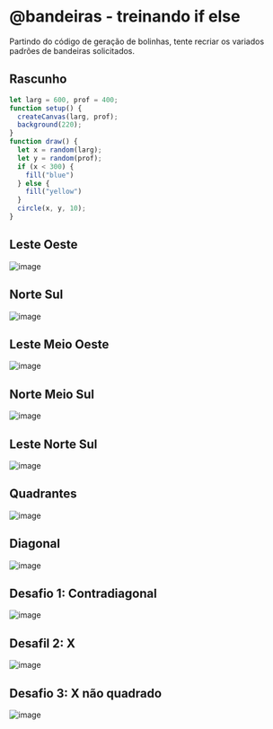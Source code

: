# @bandeiras - treinando if else

Partindo do código de geração de bolinhas, tente recriar os variados padrões de bandeiras solicitados.

## Rascunho

```js
let larg = 600, prof = 400;
function setup() {
  createCanvas(larg, prof);
  background(220);
}
function draw() {
  let x = random(larg);
  let y = random(prof);
  if (x < 300) {
    fill("blue")
  } else {
    fill("yellow")
  }
  circle(x, y, 10);
}
```

## Leste Oeste

![image](https://gist.github.com/assets/4747652/42e7e710-51f1-4b1b-a825-a79317415282)

## Norte Sul

![image](https://gist.github.com/assets/4747652/00e2f9b0-ee2b-4677-bad3-78b26c232123)

## Leste Meio Oeste

![image](https://gist.github.com/assets/4747652/29ef14e0-8ed4-46d8-ae48-ed316cf16f32)

## Norte Meio Sul

![image](https://gist.github.com/assets/4747652/51e3b7c4-95d6-4965-8d49-976520928ee4)

## Leste Norte Sul

![image](https://gist.github.com/assets/4747652/e293ee58-55a4-4f65-916e-0a94ebb69523)

## Quadrantes

![image](https://gist.github.com/assets/4747652/0c5b25a2-9a9a-4508-94c0-cb07d2b1acae)

## Diagonal

![image](https://gist.github.com/assets/4747652/cc875791-cbe1-4e6d-a7d2-dfee3104398d)

## Desafio 1: Contradiagonal

![image](https://gist.github.com/assets/4747652/11604de8-ad7e-42d0-9814-fb9926d8826e)

## Desafil 2: X

![image](https://gist.github.com/assets/4747652/bfd861a6-646a-44af-933f-cd8fa2e57427)

## Desafio 3: X não quadrado

![image](https://gist.github.com/assets/4747652/c3c43035-d336-4cd1-8663-1b805a963804)